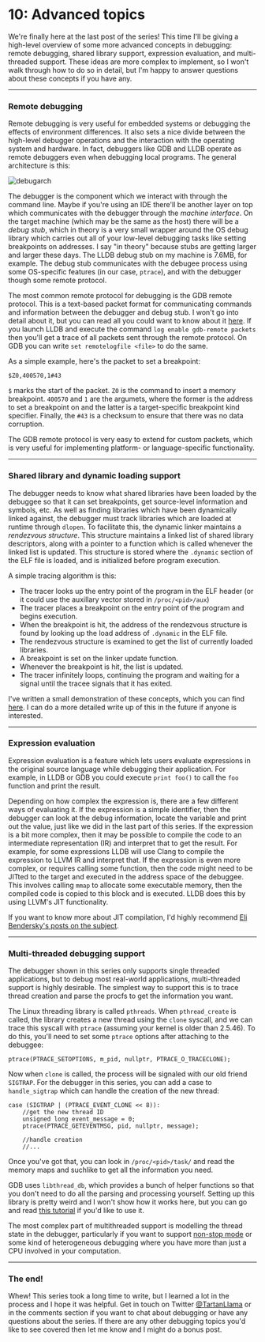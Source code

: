 # 10: Advanced topics

We're finally here at the last post of the series! This time I'll be giving a high-level overview of some more advanced concepts in debugging: remote debugging, shared library support, expression evaluation, and multi-threaded support. These ideas are more complex to implement, so I won't walk through how to do so in detail, but I'm happy to answer questions about these concepts if you have any.

-------------------

### Remote debugging

Remote debugging is very useful for embedded systems or debugging the effects of environment differences. It also sets a nice divide between the high-level debugger operations and the interaction with the operating system and hardware. In fact, debuggers like GDB and LLDB operate as remote debuggers even when debugging local programs. The general architecture is this:

![debugarch](images/debugarch.png)

The debugger is the component which we interact with through the command line. Maybe if you're using an IDE there'll be another layer on top which communicates with the debugger through the *machine interface*. On the target machine (which may be the same as the host) there will be a *debug stub*, which in theory is a very small wrapper around the OS debug library which carries out all of your low-level debugging tasks like setting breakpoints on addresses. I say "in theory" because stubs are getting larger and larger these days. The LLDB debug stub on my machine is 7.6MB, for example. The debug stub communicates with the debugee process using some OS-specific features (in our case, `ptrace`), and with the debugger though some remote protocol.

The most common remote protocol for debugging is the GDB remote protocol. This is a text-based packet format for communicating commands and information between the debugger and debug stub. I won't go into detail about it, but you can read all you could want to know about it [here](https://sourceware.org/gdb/onlinedocs/gdb/Remote-Protocol.html). If you launch LLDB and execute the command `log enable gdb-remote packets` then you'll get a trace of all packets sent through the remote protocol. On GDB you can write `set remotelogfile <file>` to do the same.

As a simple example, here's the packet to set a breakpoint:

~~~~~~~~
$Z0,400570,1#43
~~~~~~~~

`$` marks the start of the packet. `Z0` is the command to insert a memory breakpoint. `400570` and `1` are the argumets, where the former is the address to set a breakpoint on and the latter is a target-specific breakpoint kind specifier. Finally, the `#43` is a checksum to ensure that there was no data corruption.

The GDB remote protocol is very easy to extend for custom packets, which is very useful for implementing platform- or language-specific functionality.

-------------------

### Shared library and dynamic loading support

The debugger needs to know what shared libraries have been loaded by the debuggee so that it can set breakpoints, get source-level information and symbols, etc. As well as finding libraries which have been dynamically linked against, the debugger must track libraries which are loaded at runtime through `dlopen`. To facilitate this, the dynamic linker maintains a *rendezvous structure*. This structure maintains a linked list of shared library descriptors, along with a pointer to a function which is called whenever the linked list is updated. This structure is stored where the `.dynamic` section of the ELF file is loaded, and is initialized before program execution.

A simple tracing algorithm is this:

- The tracer looks up the entry point of the program in the ELF header (or it could use the auxillary vector stored in `/proc/<pid>/aux`)
- The tracer places a breakpoint on the entry point of the program and begins execution.
- When the breakpoint is hit, the address of the rendezvous structure is found by looking up the load address of `.dynamic` in the ELF file.
- The rendezvous structure is examined to get the list of currently loaded libraries.
- A breakpoint is set on the linker update function.
- Whenever the breakpoint is hit, the list is updated.
- The tracer infinitely loops, continuing the program and waiting for a signal until the tracee signals that it has exited.

I've written a small demonstration of these concepts, which you can find [here](https://github.com/TartanLlama/dltrace). I can do a more detailed write up of this in the future if anyone is interested.

-------------------

### Expression evaluation

Expression evaluation is a feature which lets users evaluate expressions in the original source language while debugging their application. For example, in LLDB or GDB you could execute `print foo()` to call the `foo` function and print the result.

Depending on how complex the expression is, there are a few different ways of evaluating it. If the expression is a simple identifier, then the debugger can look at the debug information, locate the variable and print out the value, just like we did in the last part of this series. If the expression is a bit more complex, then it may be possible to compile the code to an intermediate representation (IR) and interpret that to get the result. For example, for some expressions LLDB will use Clang to compile the expression to LLVM IR and interpret that. If the expression is even more complex, or requires calling some function, then the code might need to be JITted to the target and executed in the address space of the debuggee. This involves calling `mmap` to allocate some executable memory, then the compiled code is copied to this block and is executed. LLDB does this by using LLVM's JIT functionality.

If you want to know more about JIT compilation, I'd highly recommend [Eli Bendersky's posts on the subject](http://eli.thegreenplace.net/tag/code-generation).

-------------------

### Multi-threaded debugging support

The debugger shown in this series only supports single threaded applications, but to debug most real-world applications, multi-threaded support is highly desirable. The simplest way to support this is to trace thread creation and parse the procfs to get the information you want.

The Linux threading library is called `pthreads`. When `pthread_create` is called, the library creates a new thread using the `clone` syscall, and we can trace this syscall with `ptrace` (assuming your kernel is older than 2.5.46). To do this, you'll need to set some `ptrace` options after attaching to the debuggee:

~~~~~~~~
ptrace(PTRACE_SETOPTIONS, m_pid, nullptr, PTRACE_O_TRACECLONE);
~~~~~~~~

Now when `clone` is called, the process will be signaled with our old friend `SIGTRAP`. For the debugger in this series, you can add a case to `handle_sigtrap` which can handle the creation of the new thread:

~~~~~~~~
case (SIGTRAP | (PTRACE_EVENT_CLONE << 8)):
    //get the new thread ID
    unsigned long event_message = 0;
    ptrace(PTRACE_GETEVENTMSG, pid, nullptr, message);

    //handle creation
    //...
~~~~~~~~

Once you've got that, you can look in `/proc/<pid>/task/` and read the memory maps and suchlike to get all the information you need.

GDB uses `libthread_db`, which provides a bunch of helper functions so that you don't need to do all the parsing and processing yourself. Setting up this library is pretty weird and I won't show how it works here, but you can go and read [this tutorial](http://timetobleed.com/notes-about-an-odd-esoteric-yet-incredibly-useful-library-libthread_db/) if you'd like to use it.

The most complex part of multithreaded support is modelling the thread state in the debugger, particularly if you want to support [non-stop mode](https://sourceware.org/gdb/onlinedocs/gdb/Non_002dStop-Mode.html) or some kind of heterogeneous debugging where you have more than just a CPU involved in your computation.

-------------

### The end!

Whew! This series took a long time to write, but I learned a lot in the process and I hope it was helpful. Get in touch on Twitter [@TartanLlama](https://twitter.com/TartanLlama) or in the comments section if you want to chat about debugging or have any questions about the series. If there are any other debugging topics you'd like to see covered then let me know and I might do a bonus post.
